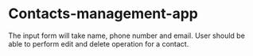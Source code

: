# Contacts-management-app
The input form will take name, phone number and email.  User should be able to perform edit and delete operation for a contact.
